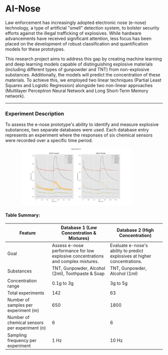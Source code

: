 # AI-Nose

Law enforcement has increasingly adopted electronic nose (e-nose) technology, a type of artificial "smell" detection
system, to bolster
security efforts against the illegal trafficking of explosives. While hardware advancements have received significant
attention, less focus has been placed on the development of robust classification and quantification models for these
prototypes.

This research project aims to address this gap by creating machine learning and deep learning models capable of
distinguishing explosive materials (including different types of gunpowder and TNT) from non-explosive substances.
Additionally, the models will predict the concentration of these materials. To achieve this, we
employed two linear techniques (Partial Least Squares and Logistic Regression) alongside two non-linear approaches
(Multilayer Perceptron Neural Network and Long Short-Term Memory network).

---

### Experiment Description

To assess the e-nose prototype's ability to identify and measure explosive substances, two separate databases were used.
Each database entry represents an experiment where the responses of six chemical sensors were recorded over a specific
time period.

<img src="Files\Fig1.svg" width="70%" height="20%" style="margin-left:10%">

#### Table Summary:
<table>
<thead>
  <tr>
    <th>Feature</th>
    <th>Database 1 (Low Concentration & Mixtures)</th>
    <th>Database 2 (High Concentration)</th>
  </tr>
</thead>
<tbody>
  <tr>
    <td>Goal</td>
    <td>Assess e-nose performance for low explosive concentrations and complex mixtures.</td>
    <td>Evaluate e-nose's ability to predict explosives at higher concentrations.</td>
  </tr>
  <tr>
    <td>Substances</td>
    <td>TNT, Gunpowder, Alcohol (2ml), Toothpaste & Soap</td>
    <td>TNT, Gunpowder, Alcohol (1ml)</td>
  </tr>
  <tr>
    <td>Concentration range</td>
    <td>0.1g to 3g</td>
    <td>3g to 5g</td>
  </tr>
  <tr>
    <td>Total experiments</td>
    <td>142</td>
    <td>63</td>
  </tr>
  <tr>
    <td>Number of samples per experiment (m)</td>
    <td>650</td>
    <td>1800</td>
  </tr>
  <tr>
    <td>Number of chemical sensors per experiment (n)</td>
    <td>6</td>
    <td>6</td>
  </tr>
  <tr>
    <td>Sampling frequency per experiment</td>
    <td>1 Hz</td>
    <td>10 Hz</td>
  </tr>
  </tbody>
</table>



